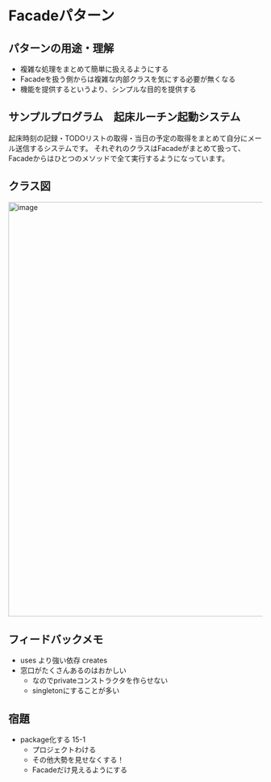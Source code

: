# Facadeパターン
## パターンの用途・理解
- 複雑な処理をまとめて簡単に扱えるようにする
- Facadeを扱う側からは複雑な内部クラスを気にする必要が無くなる
- 機能を提供するというより、シンプルな目的を提供する

## サンプルプログラム　起床ルーチン起動システム
起床時刻の記録・TODOリストの取得・当日の予定の取得をまとめて自分にメール送信するシステムです。
それぞれのクラスはFacadeがまとめて扱って、Facadeからはひとつのメソッドで全て実行するようになっています。

## クラス図

<img width="821" alt="image" src="https://github.com/user-attachments/assets/c550326f-5dde-4120-95b7-ca464f76b72e" />


## フィードバックメモ
- uses より強い依存 creates
- 窓口がたくさんあるのはおかしい
  - なのでprivateコンストラクタを作らせない
  - singletonにすることが多い

## 宿題
- package化する 15-1
  - プロジェクトわける
  - その他大勢を見せなくする！
  - Facadeだけ見えるようにする

